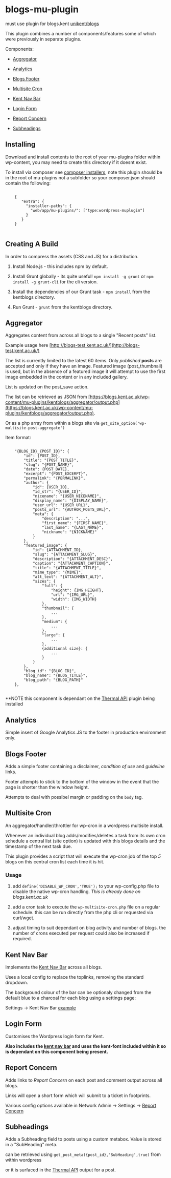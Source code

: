 # blogs-mu-plugin
must use plugin for blogs.kent [unikent/blogs](https://github.com/unikent/blogs)

This plugin combines a number of components/features some of which were previously in separate plugins.

Components:

- [Aggregator](#Aggregator)

- [Analytics](#analytics)

- [Blogs Footer](#blogs-footer)

- [Multisite Cron](#cron)

- [Kent Nav Bar](#kent-nav-bar)

- [Login Form](#login-form)

- [Report Concern](#report-concern)

- [Subheadings](#subheadings)

 
## Installing

Download and install contents to the root of your mu-plugins folder within wp-content, you may need to create this directory if it doesnt exist.

To install via composer see [composer installers](https://github.com/composer/installers), note this plugin should be in the root of mu-plugins not a subfolder so your composer.json should contain the following:
 
```

	{
	   "extra": {
		 "installer-paths": {
		   "web/app/mu-plugins/": ["type:wordpress-muplugin"]
		 }
	   }
	}
   
```

## Creating A Build

In order to compress the assets (CSS and JS) for a distribution.

1. Install Node.js - this includes npm by default.

2. Install Grunt globally - its quite useful! `npm install -g grunt` or `npm install -g grunt-cli` for the cli version. 

4. Install the dependencies of our Grunt task - `npm install` from the kentblogs directory.

3. Run Grunt - `grunt` from the kentblogs directory.


## <a name="aggregator">Aggregator</a>
Aggregates content from across all blogs to a single "Recent posts" list.

Example usage here [http://blogs-test.kent.ac.uk/](http://blogs-test.kent.ac.uk/)

The list is currently limited to the latest 60 items. Only *published* **posts** are accepted and only if they have an image. Featured image (post_thumbnail) is used, but in the absence of a featured image it will attempt to use the first image embedded in the content or in any included gallery.

List is updated on the post_save action. 

The list can be retrieved as JSON from [https://blogs.kent.ac.uk/wp-content/mu-plugins/kentblogs/aggregator/output.php](https://blogs.kent.ac.uk/wp-content/mu-plugins/kentblogs/aggregator/output.php).

Or as a php array from within a blogs site via `get_site_option('wp-multisite-post-aggregate')`

Item format:

```

	"{BLOG_ID}_{POST_ID}": {
		"id": {POST_ID},
		"title": "{POST_TITLE}",
		"slug": "{POST_NAME}",
		"date": {POST_DATE},
		"excerpt": "{POST_EXCERPT}",
		"permalink": "{PERMALINK}",
		"author": {
			"id": {USER_ID},
			"id_str": "{USER_ID}",
			"nicename": "{USER_NICENAME}",
			"display_name": "{DISPLAY_NAME}",
			"user_url": "{USER_URL}",
			"posts_url": "{AUTHOR_POSTS_URL}",
			"meta": {
				"description": "...",
				"first_name": "{FIRST_NAME}",
				"last_name": "{LAST_NAME}",
				"nickname": "{NICKNAME}"
			}
		},
		"featured_image": {
			"id": {ATTACHMENT_ID},
			"slug": "{ATTACHMENT_SLUG}",
			"description": "{ATTACHMENT_DESC}",
			"caption": "{ATTACHMENT_CAPTION}",
			"title": "{ATTACHMENT_TITLE}",
			"mime_type": "{MIME}",
			"alt_text": "{ATTACHMENT_ALT}",
			"sizes": {
				"full": {
					"height": {IMG_HEIGHT},
					"url": "{IMG_URL}",
					"width": {IMG_WIDTH}
				},
				"thumbnail": {
					...
				},
				"medium": {
					...
				},
				"large": {
					...
				},
				{additional size}: {
					...
				}
			}
		},
		"blog_id": "{BLOG_ID}",
		"blog_name": "{BLOG_TITLE}",
		"blog_path": "{BLOG_PATH}"
	},
	
```

**NOTE this component is dependant on the [Thermal API](https://github.com/unikent/thermal-api) plugin being installed

## <a name="analytics">Analytics</a>

Simple insert of Google Analytics JS to the footer in production environment only.


## <a name="blogs-footer">Blogs Footer</a>

Adds a simple footer containing a disclaimer, *condition of use* and *guideline* links.

Footer attempts to stick to the bottom of the window in the event that the page is shorter than the window height.

Attempts to deal with possibel margin or padding on the `body` tag.


## <a name="cron">Multisite Cron</a>

An aggregator/handler/throttler for wp-cron in a wordpress multisite install.

Whenever an individual blog adds/modifies/deletes a task from its own cron schedule a central list (site option) is updated with this blogs details and the timestamp of the next task due.

This plugin provides a script that will execute the wp-cron job of the top *5* blogs on this central cron list each time it is hit.

### Usage

1. add `define('DISABLE_WP_CRON','TRUE');` to your wp-config.php file to disable the native wp-cron handling. *This is already done on blogs.kent.ac.uk*

2. add a cron task to execute the `wp-multisite-cron.php` file on a regular schedule. this can be run directly from the php cli or requested via curl/wget.

3. adjust timing to suit dependant on blog activity and number of blogs. the number of crons executed per request could also be increased if required.


## <a name="kent-nav-bar">Kent Nav Bar</a>

Implements the [Kent Nav Bar](https://github.com/unikent/kent-nav-bar) across all blogs.

Uses a local config to replace the toplinks, removing the standard dropdown.

The background colour of the bar can be optionaly changed from the default blue to a charcoal for each blog using a settings page:

Settings -> Kent Nav Bar [example](https://blogs.kent.ac.uk/wp-admin/options-general.php?page=kent-nav-bar.php)


## <a name="login-form">Login Form</a>

Customises the Wordpress login form for Kent.
 
**Also includes the [kent nav bar](#kent-nav-bar) and uses the kent-font included within it so is dependant on this component being present.**

## <a name="report-concern">Report Concern</a>

Adds links to *Report Concern* on each post and comment output across all blogs.

Links will open a short form which will submit to a ticket in footprints.

Various config options available in Network Admin -> Settings -> [Report Concern](https://blogs.kent.ac.uk/wp-admin/network/settings.php?page=report-concern.php)  


## <a name="subheadings">Subheadings</a>

Adds a Subheading field to posts using a custom metabox. Value is stored in a "SubHeading" meta.

can be retrieved using `get_post_meta({post_id},'SubHeading',true)` from within wordpress

or it is surfaced in the [Thermal API](https://github.com/unikent/thermal-api) output for a post.